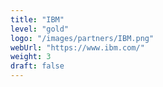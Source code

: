 ```yaml
---
title: "IBM"
level: "gold"
logo: "/images/partners/IBM.png"
webUrl: "https://www.ibm.com/"
weight: 3
draft: false
---
```

